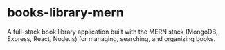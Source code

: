 # books-library-mern
A full-stack book library application built with the MERN stack (MongoDB, Express, React, Node.js) for managing, searching, and organizing books.

